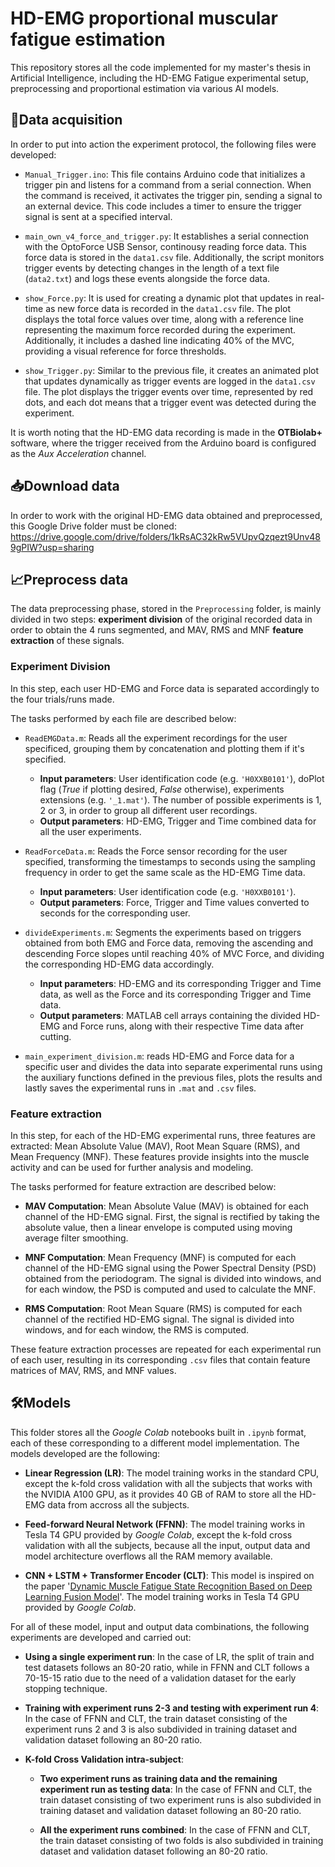 # HD-EMG proportional muscular fatigue  estimation
This repository stores all the code implemented for my master's thesis in Artificial Intelligence, including the HD-EMG Fatigue experimental setup, preprocessing and proportional estimation via various AI models.

## 📄Data acquisition

In order to put into action the experiment protocol, the following files were developed:

- `Manual_Trigger.ino`: This file contains Arduino code that initializes a trigger pin and listens for a command from a serial connection. When the command is received, it activates the trigger pin, sending a signal to an external device. This code includes a timer to ensure the trigger signal is sent at a specified interval.

- `main_own_v4_force_and_trigger.py`: It establishes a serial connection with the  OptoForce USB Sensor, continousy reading force data. This force data is stored in the `data1.csv` file. Additionally, the script monitors trigger events by detecting changes in the length of a text file (`data2.txt`) and logs these events alongside the force data. 

- `show_Force.py`: It is used for creating a dynamic plot that updates in real-time as new force data is recorded in the `data1.csv` file. The plot displays the total force values over time, along with a reference line representing the maximum force recorded during the experiment. Additionally, it includes a dashed line indicating 40% of the MVC, providing a visual reference for force thresholds. 

- `show_Trigger.py`: Similar to the previous file, it creates an animated plot that updates dynamically as trigger events are logged in the `data1.csv` file. The plot displays the trigger events over time, represented by red dots, and each dot means that a trigger event was detected during the experiment. 

It is worth noting that the HD-EMG data recording is made in the **OTBiolab+** software, where the trigger received from the Arduino board is configured as the *Aux Acceleration* channel.

## 📥Download data
In order to work with the original HD-EMG data obtained and preprocessed, this Google Drive folder must be cloned: 
https://drive.google.com/drive/folders/1kRsAC32kRw5VUpvQzqezt9Unv489gPIW?usp=sharing

## 📈Preprocess data

The data preprocessing phase, stored in the `Preprocessing` folder, is mainly divided in two steps: **experiment division** of the original recorded data in order to obtain the 4 runs segmented, and MAV, RMS and MNF **feature extraction** of these signals.

###  Experiment Division
In this step, each user HD-EMG and Force data is separated accordingly to the four trials/runs made.

The tasks performed by each file are described below:

- `ReadEMGData.m`: Reads all the experiment recordings for the user specificed, grouping them by concatenation and plotting them if it's specified.
  - **Input parameters**: User identification code (e.g. `'H0XXB0101'`), doPlot flag (*True* if plotting desired, *False* otherwise), experiments extensions (e.g. `'_1.mat'`). The number of possible experiments is 1, 2 or 3, in order to group all different user recordings.
  - **Output parameters**: HD-EMG, Trigger and Time combined data for all the user experiments. 
    
- `ReadForceData.m`: Reads the Force sensor recording for the user specified, transforming the timestamps to seconds using the sampling frequency in order to get the same scale as the HD-EMG Time data.
  - **Input parameters**: User identification code (e.g. `'H0XXB0101'`).
  - **Output parameters**: Force, Trigger and Time values converted to seconds for the corresponding user. 
    
- `divideExperiments.m`: Segments the experiments based on triggers obtained from both EMG and Force data, removing the ascending and descending Force slopes until reaching 40% of MVC Force, and dividing the corresponding HD-EMG data accordingly.
  - **Input parameters**: HD-EMG and its corresponding Trigger and Time data, as well as the Force and its corresponding Trigger and Time data.
  - **Output parameters**: MATLAB cell arrays containing the divided HD-EMG and Force runs, along with their respective Time data after cutting.
    
- `main_experiment_division.m`: reads HD-EMG and Force data for a specific user and divides the data into separate experimental runs using the auxiliary functions defined in the previous files, plots the results and lastly saves the experimental runs in `.mat` and `.csv` files.

### Feature extraction

In this step, for each of the HD-EMG experimental runs, three features are extracted: Mean Absolute Value (MAV), Root Mean Square (RMS), and Mean Frequency (MNF). These features provide insights into the muscle activity and can be used for further analysis and modeling.

The tasks performed for feature extraction are described below:

- **MAV Computation**: Mean Absolute Value (MAV) is obtained for each channel of the HD-EMG signal. First, the signal is rectified by taking the absolute value, then a linear envelope is computed using moving average filter smoothing.

- **MNF Computation**: Mean Frequency (MNF) is computed for each channel of the HD-EMG signal using the Power Spectral Density (PSD) obtained from the periodogram. The signal is divided into windows, and for each window, the PSD is computed and used to calculate the MNF. 

- **RMS Computation**: Root Mean Square (RMS) is computed for each channel of the rectified HD-EMG signal. The signal is divided into windows, and for each window, the RMS is computed. 

These feature extraction processes are repeated for each experimental run of each user, resulting in its corresponding `.csv` files that contain feature matrices of MAV, RMS, and MNF values.

## 🛠️Models

This folder stores all the *Google Colab* notebooks built in `.ipynb` format, each of these corresponding to a different model implementation. The models developed are the following:

- **Linear Regression (LR)**: The model training works in the standard CPU, except the k-fold cross validation with all the subjects that works with the NVIDIA A100 GPU, as it provides 40 GB of RAM to store all the HD-EMG data from accross all the subjects.

- **Feed-forward Neural Network (FFNN)**: The model training works in Tesla T4 GPU provided by *Google Colab*, except the k-fold cross validation with all the subjects, because all the input, output data and model architecture overflows all the RAM memory available.

- **CNN + LSTM + Transformer Encoder (CLT)**: This model is inspired on the paper '[Dynamic Muscle Fatigue State Recognition Based on Deep Learning Fusion Model](https://ieeexplore.ieee.org/abstract/document/10233862)'. The model training works in Tesla T4 GPU provided by *Google Colab*.

For all of these model, input and output data combinations, the following experiments are developed and carried out:

- **Using a single experiment run**: In the case of LR, the split of train and test datasets follows an 80-20 ratio, while in FFNN and CLT follows a 70-15-15 ratio due to the need of a validation dataset for the early stopping technique.

- **Training with experiment runs 2-3 and testing with experiment run 4**: In the case of FFNN and CLT, the train dataset consisting of the experiment runs 2 and 3 is also subdivided in training dataset and validation dataset following an 80-20 ratio.

- **K-fold Cross Validation intra-subject**:
  - **Two experiment runs as training data and the remaining experiment run as testing data**: In the case of FFNN and CLT, the train dataset consisting of two experiment runs is also subdivided in training dataset and validation dataset following an 80-20 ratio.

  - **All the experiment runs combined**: In the case of FFNN and CLT, the train dataset consisting of two folds is also subdivided in training dataset and validation dataset following an 80-20 ratio.


